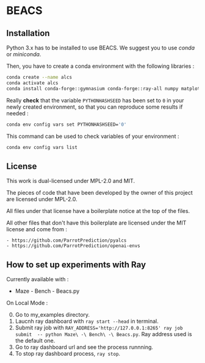 # BEACS

## Installation

Python 3.x has to be installed to use BEACS. 
We suggest you to use *conda* or *miniconda*.

Then, you have to create a conda environment with the following libraries :

```bash
conda create --name alcs
conda activate alcs
conda install conda-forge::gymnasium conda-forge::ray-all numpy matplotlib seaborn pandas statistics statsmodels notebook
```

Really **check** that the variable `PYTHONHASHSEED` has been set to `0` in your newly created environment, so that you can reproduce some results if needed :
```bash
conda env config vars set PYTHONHASHSEED='0'
```

This command can be used to check variables of your environment :
```bash
conda env config vars list
```

## License

This work is dual-licensed under MPL-2.0 and MIT.

The pieces of code that have been developed by the owner of this project are licensed under MPL-2.0.

All files under that license have a boilerplate notice at the top of the files.

All other files that don't have this boilerplate are licensed under the MIT license and come from :

    - https://github.com/ParrotPrediction/pyalcs
    - https://github.com/ParrotPrediction/openai-envs

## How to set up experiments with Ray

Currently available with :
- Maze - Bench - Beacs.py

On Local Mode :

0. Go to my_examples directory.
1. Laucnh ray dashboard with `ray start --head` in terminal.
2. Submit ray job with `RAY_ADDRESS='http://127.0.0.1:8265' ray job submit  -- python Maze\ -\ Bench\ -\ Beacs.py`. Ray address used is the default one.
3. Go to ray dashboard url and see the process runnning.
4. To stop ray dashboard process, `ray stop`.
